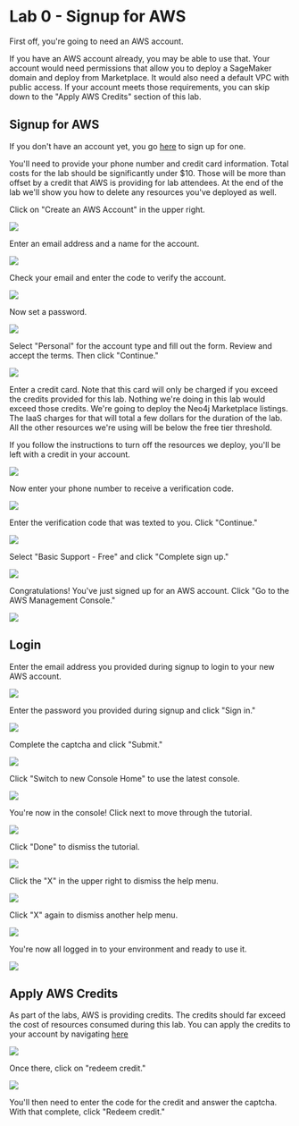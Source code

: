 # Lab 0 - Signup for AWS
First off, you're going to need an AWS account.  

If you have an AWS account already, you may be able to use that.  Your account would need permissions that allow you to deploy a SageMaker domain and deploy from Marketplace.  It would also need a default VPC with public access.  If your account meets those requirements, you can skip down to the "Apply AWS Credits" section of this lab.

## Signup for AWS
If you don't have an account yet, you go [here](https://aws.amazon.com/) to sign up for one.

You'll need to provide your phone number and credit card information.  Total costs for the lab should be significantly under $10.  Those will be more than offset by a credit that AWS is providing for lab attendees.  At the end of the lab we'll show you how to delete any resources you've deployed as well.

Click on "Create an AWS Account" in the upper right.

![](images/01-signup.png)

Enter an email address and a name for the account.

![](images/02-signup.png)

Check your email and enter the code to verify the account.

![](images/03-verify.png)

Now set a password.

![](images/04-password.png)

Select "Personal" for the account type and fill out the form.  Review and accept the terms.  Then click "Continue."

![](images/05-signup.png)

Enter a credit card.  Note that this card will only be charged if you exceed the credits provided for this lab.  Nothing we're doing in this lab would exceed those credits.  We're going to deploy the Neo4j Marketplace listings.  The IaaS charges for that will total a few dollars for the duration of the lab.  All the other resources we're using will be below the free tier threshold.

If you follow the instructions to turn off the resources we deploy, you'll be left with a credit in your account.

![](images/06-card.png)

Now enter your phone number to receive a verification code.

![](images/07-phone.png)

Enter the verification code that was texted to you.  Click "Continue."

![](images/08-verify.png)

Select "Basic Support - Free" and click "Complete sign up."

![](images/09-support.png)

Congratulations!  You've just signed up for an AWS account.  Click "Go to the AWS Management Console." 

![](images/10-complete.png)

## Login
Enter the email address you provided during signup to login to your new AWS account.

![](images/11-login.png)

Enter the password you provided during signup and click "Sign in."

![](images/12-login.png)

Complete the captcha and click "Submit."

![](images/13-login.png)

Click "Switch to new Console Home" to use the latest console.

![](images/14-console.png)

You're now in the console!  Click next to move through the tutorial.

![](images/15-console.png)

Click "Done" to dismiss the tutorial.

![](images/16-console.png)

Click the "X" in the upper right to dismiss the help menu.

![](images/17-console.png)

Click "X" again to dismiss another help menu.

![](images/18-console.png)

You're now all logged in to your environment and ready to use it.

![](images/19-console.png)

## Apply AWS Credits
As part of the labs, AWS is providing credits.  The credits should far exceed the cost of resources consumed during this lab.  You can apply the credits to your account by navigating [here](https://console.aws.amazon.com/billing/home?#/credits)

![](images/20-credit.png)

Once there, click on "redeem credit."

![](images/21-redeem.png)

You'll then need to enter the code for the credit and answer the captcha.  With that complete, click "Redeem credit."